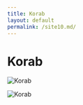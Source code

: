 ```yaml
---
title: Korab
layout: default
permalink: /site10.md/
---
```

Korab
=================================================================


![Korab](https://macedonia-timeless.com/wp-content/uploads/2018/09/korapski-vodopad-korab-planinski-biser.jpg)

![Korab](https://macedonia-timeless.com/wp-content/uploads/2018/09/korab-reljef.jpg)